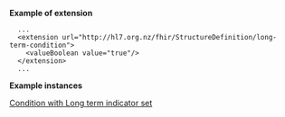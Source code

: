 
**Example of extension**

```
  ...
  <extension url="http://hl7.org.nz/fhir/StructureDefinition/long-term-condition">
    <valueBoolean value="true"/>
  </extension>
  ...

```

**Example instances**

[Condition with Long term indicator set](Condition-condition-long-term-condition.html)